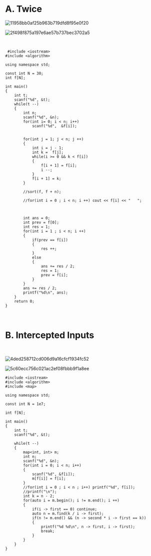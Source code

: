 </br>

# A. Twice

![11958bb0af25b963b719dfd8f95e0f20](https://github.com/user-attachments/assets/4d753992-93c2-4a16-9dfb-e460463712e5)

![2f498f875a197e6ae57b737bec3702a5](https://github.com/user-attachments/assets/3a2f067d-d566-424d-a25c-acdb0f4944bc)

</br>

```
 #include <iostream>
#include <algorithm>

using namespace std;

const int N = 30;
int f[N];

int main()
{
    int t;
    scanf("%d", &t);
    while(t --)
    {
        int n;
        scanf("%d", &n);
        for(int i= 0; i < n; i++)
            scanf("%d",  &f[i]);
        
        
        for(int j = 1; j < n; j ++)
        {
            int i = j - 1;
            int k =  f[j];
            while(i >= 0 && k < f[i])
            {
                f[i + 1] = f[i];
                i --;
            }
            f[i + 1] = k;
        }
        
        //sort(f, f + n);
        
        //for(int i = 0 ; i < n; i ++) cout << f[i] << "   ";
        
        

        int ans = 0;
        int prev = f[0];
        int res = 1;
        for(int i = 1 ; i < n; i ++)
        {
            if(prev == f[i])
            {
                res ++;
            }
            else
            {
                ans += res / 2;
                res = 1;
                prev = f[i];
            }
        }
        ans += res / 2;
        printf("%d\n", ans);
    }
    return 0;
}
```

</br>

# B. Intercepted Inputs

</br>

![4ded258712cd006d9a16cfcf1934fc52](https://github.com/user-attachments/assets/8765abe0-0c3b-46c7-a1b3-af266ef50571)

![5c60ecc756c021ac2ef08fbbb9f1a8ee](https://github.com/user-attachments/assets/82200d45-4c80-42c6-b645-0822a0a21df1)

```
#include <iostream>
#include <algorithm>
#include <map>

using namespace std;

const int N = 1e7;

int f[N];

int main()
{
    int t;
    scanf("%d", &t);

    while(t --)
    {
        map<int, int> m;
        int n;
        scanf("%d", &n); 
        for(int i = 0; i < n; i++)
        {
            scanf("%d", &f[i]);
            m[f[i]] = f[i];
        }
        //for(int i = 0 ; i < n ; i++) printf("%d", f[i]);
        //printf("\n");
        int k = n - 2;
        for(auto i = m.begin(); i != m.end(); i ++)
        {
            if(i -> first == 0) continue;
            auto n = m.find(k / i -> first);
            if(n != m.end() && (n -> second * i -> first == k))
            {
                printf("%d %d\n", n -> first, i -> first);
                break;
            }
        }
    }
}
```































